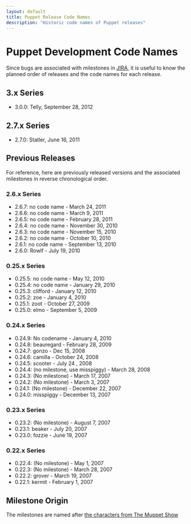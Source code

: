 ```yaml
---
layout: default
title: Puppet Release Code Names
description: "Historic code names of Puppet releases"
---
```


# Puppet Development Code Names

Since bugs are associated with milestones in [JIRA](https://tickets.puppetlabs.com/browse/PUP), it is useful to know the planned order of releases and the code names for each release.

## 3.x Series

- 3.0.0: Telly, September 28, 2012



## 2.7.x Series

- 2.7.0: Statler, June 16, 2011

## Previous Releases

For reference, here are previously released versions and the associated milestones in reverse chronological order.

### 2.6.x Series

- 2.6.7: no code name - March 24, 2011
- 2.6.6: no code name - March 9, 2011
- 2.6.5: no code name - February 28, 2011
- 2.6.4: no code name - November 30, 2010
- 2.6.3: no code name - November 15, 2010
- 2.6.2:  no code name - October 10, 2010
- 2.6.1: no code name - September 13, 2010
- 2.6.0: Rowlf - July 19, 2010

### 0.25.x Series

- 0.25.5: no code name - May 12, 2010
- 0.25.4: no code name - January 29, 2010
- 0.25.3: clifford - January 12, 2010
- 0.25.2: zoe - January 4, 2010
- 0.25.1: zoot - October 27, 2009
- 0.25.0: elmo - September 5, 2009

### 0.24.x Series

- 0.24.9: No codename - January 4, 2010
- 0.24.8: beauregard - February 28, 2009
- 0.24.7: gonzo - Dec 15, 2008
- 0.24.6: camilla - October 24, 2008
- 0.24.5: scooter - July 24 , 2008
- 0.24.4: (no milestone, use misspiggy) - March 28, 2008
- 0.24.3: (No milestone) - March 17, 2007
- 0.24.2: (No milestone) - March 3, 2007
- 0.24.1: (No milestone) - December 22, 2007
- 0.24.0: misspiggy - December 13, 2007

### 0.23.x Series

- 0.23.2: (No milestone) - August 7, 2007
- 0.23.1: beaker - July 20, 2007
- 0.23.0: fozzie - June 19, 2007

### 0.22.x Series

- 0.22.4: (No milestone) - May 1, 2007
- 0.22.3: (No milestone) - March 28, 2007
- 0.22.2: grover - March 19, 2007
- 0.22.1: kermit - February 1, 2007

## Milestone Origin

The milestones are named after [the characters from The Muppet Show](http://en.wikipedia.org/wiki/The_Muppet_Show#List_of_recurring_Mu)
